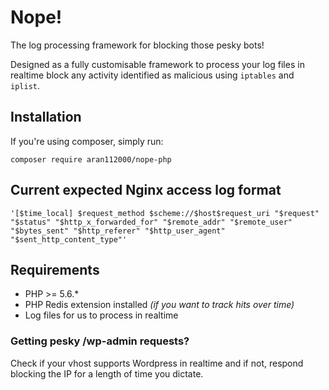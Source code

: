 # Nope!
The log processing framework for blocking those pesky bots!

Designed as a fully customisable framework to process your log files in realtime block any activity identified as malicious using `iptables` and `iplist`.

## Installation
If you're using composer, simply run:
```console 
composer require aran112000/nope-php
```

## Current expected Nginx access log format
```console
'[$time_local] $request_method $scheme://$host$request_uri "$request" "$status" "$http_x_forwarded_for" "$remote_addr" "$remote_user" "$bytes_sent" "$http_referer" "$http_user_agent" "$sent_http_content_type"'
```

## Requirements
 * PHP >= 5.6.*
 * PHP Redis extension installed _(if you want to track hits over time)_
 * Log files for us to process in realtime

### Getting pesky /wp-admin requests?
Check if your vhost supports Wordpress in realtime and if not, respond blocking the IP for a length of time you dictate.
